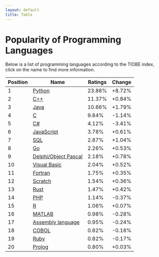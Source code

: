 ```yaml
---
layout: default
title: Table
---
```


# Popularity of Programming Languages

Below is a list of programming languages according to the TIOBE index, click on the name to find more information.

| Position | Name | Ratings | Change | 
| --- | --- | --- | --- |
| 1 | [Python](./site/Python.md) | 23.88% | +8.72% |
| 2 | [C++](./site/C++.md) | 11.37% | +0.84% |
| 3 | [Java](./site/Java.md) | 10.66% | +1.79% |
| 4 | [C](./site/C.md) | 9.84% | -1.14% |
| 5 | [C#](./site/C#.md) | 4.12% | -3.41% |
| 6 | [JavaScript](./site/JavaScript.md) | 3.78% | +0.61% |
| 7 | [SQL](./site/SQL.md) | 2.87% | +1.04% |
| 8 | [Go](./site/Go.md) | 2.26% | +0.53% |
| 9 | [Delphi/Object Pascal](./site/Delphi_Object_Pascal.md) | 2.18% | +0.78% |
| 10 | [Visual Basic](./site/Visual_Basic.md) | 2.04% | +0.52% |
| 11 | [Fortran](./site/Fortran.md) | 1.75% | +0.35% |
| 12 | [Scratch](./site/Scratch.md) | 1.54% | +0.36% |
| 13 | [Rust](./site/Rust.md) | 1.47% | +0.42% |
| 14 | [PHP](./site/PHP.md) | 1.14% | -0.37% |
| 15 | [R](./site/R.md) | 1.06% | +0.07% |
| 16 | [MATLAB](./site/MATLAB.md) | 0.98% | -0.28% |
| 17 | [Assembly language](./site/Assembly_language.md) | 0.95% | -0.24% |
| 18 | [COBOL](./site/COBOL.md) | 0.82% | -0.18% |
| 19 | [Ruby](./site/Ruby.md) | 0.82% | -0.17% |
| 20 | [Prolog](./site/Prolog.md) | 0.80% | +0.03% |
